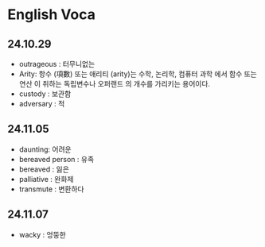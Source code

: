 # English Voca

## 24.10.29

- outrageous : 터무니없는
- Arity: 항수 (項數) 또는 애리티 (arity)는 수학, 논리학, 컴퓨터 과학 에서 함수 또는 연산 이 취하는 독립변수나 오퍼랜드 의 개수를 가리키는 용어이다.
- custody : 보관함
- adversary : 적

## 24.11.05

- daunting: 어려운
- bereaved person : 유족
- bereaved : 잃은
- palliative : 완화제
- transmute : 변환하다

## 24.11.07

- wacky : 엉뚱한
